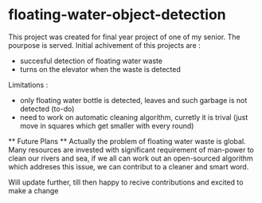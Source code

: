 # floating-water-object-detection

This project was created for final year project of one of my senior.
The pourpose is served.
Initial achivement of this projects are :
* succesful detection of floating water waste
* turns on the elevator when the waste is detected

Limitations :
* only floating water bottle is detected, leaves and such garbage is not detected (to-do)
* need to work on automatic cleaning algorithm, curretly it is trival
  (just move in squares which get smaller with every round)

** Future Plans **
Actually the problem of floating water waste is global. Many resources are invested with significant requirement of man-power to clean our rivers and sea, if we all can work out an open-sourced algorithm which addreses this issue, we can contribut to a cleaner and smart word.

Will update further, till then happy to recive contributions and excited to make a change
